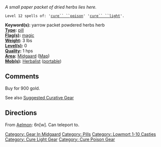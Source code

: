 *A small paper packet of dried herbs lies here.*

`Level 12 spells of: '`[`cure`` ``poison`](Cure_Poison.md "wikilink")`' '`[`cure`` ``light`](Cure_Light.md "wikilink")`'.`

**Keyword(s):** yarrow packet powdered herbs herb  
**[Type](:Category:_Object_Types.md "wikilink"):**
[pill](:Category:_Pills.md "wikilink")  
**[Flag(s)](:Category:_Object_Flags.md "wikilink"):**
[magic](Magic_Flag.md "wikilink")  
**[Weight](Object_Weight.md "wikilink"):** 3 lbs  
**[Level(s)](Object_Level.md "wikilink"):** 0  
**[Quality](Object_Quality.md "wikilink"):** 1 hps  
**[Area](:Category:_Areas.md "wikilink"):**
[Midgaard](:Category:_Midgaard.md "wikilink")
([Map](Midgaard_Map.md "wikilink"))  
**[Mob(s)](:Category:_Mobs.md "wikilink"):**
[Herbalist](Herbalist "wikilink") ([portable](Teleport.md "wikilink"))  

## Comments

Buy for 900 gold.

See also [Suggested Curative
Gear](Suggested_Spellcasting_Gear#Suggested_Curative_Gear.md "wikilink")

## Directions

From [Aelmon](Aelmon "wikilink"): 6n\[w\]. Can teleport to.

[Category: Gear In Midgaard](Category:_Gear_In_Midgaard "wikilink")
[Category: Pills](Category:_Pills "wikilink") [Category: Lowmort 1-10
Casties](Category:_Lowmort_1-10_Casties "wikilink") [Category: Cure
Light Gear](Category:_Cure_Light_Gear "wikilink") [Category: Cure Poison
Gear](Category:_Cure_Poison_Gear "wikilink")
